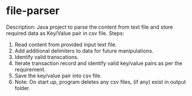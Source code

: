 # file-parser
Description: Java project to parse the content from text file and store required data as Key/Value pair in csv file.
Steps:
1. Read content from provided input text file.
2. Add additional delimiters to data for future manipulations.
3. Identify valid transcations.
4. Iterate transaction record and identify valid key/value pairs as per the requirement.
5. Save the key/value pair into csv file.
6. Note: On start up, program deletes any csv files, (if any) exist in output folder.
